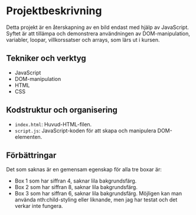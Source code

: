 # Projektbeskrivning

Detta projekt är en återskapning av en bild endast med hjälp av JavaScript. Syftet är att tillämpa och demonstrera användningen av DOM-manipulation, variabler, loopar, villkorssatser och arrays, som lärs ut i kursen.

## Tekniker och verktyg

- JavaScript
- DOM-manipulation
- HTML
- CSS

## Kodstruktur och organisering

- `index.html`: Huvud-HTML-filen.
- `script.js`: JavaScript-koden för att skapa och manipulera DOM-elementen.

## Förbättringar

Det som saknas är en gemensam egenskap för alla tre boxar är:
 - Box 1 som har siffran 4, saknar lila bakgrundsfärg.
 - Box 2 som har siffran 8, saknar lila bakgrundsfärg.
 - Box 3 som har siffran 6, saknar lila bakgrundsfärg.
Möjligen kan man använda nth:child-styling eller liknande, men jag har testat och det verkar inte fungera.

